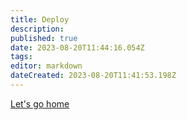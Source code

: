 ```yaml
---
title: Deploy
description: 
published: true
date: 2023-08-20T11:44:16.054Z
tags: 
editor: markdown
dateCreated: 2023-08-20T11:41:53.198Z
---
```


[Let's go home](/home)
